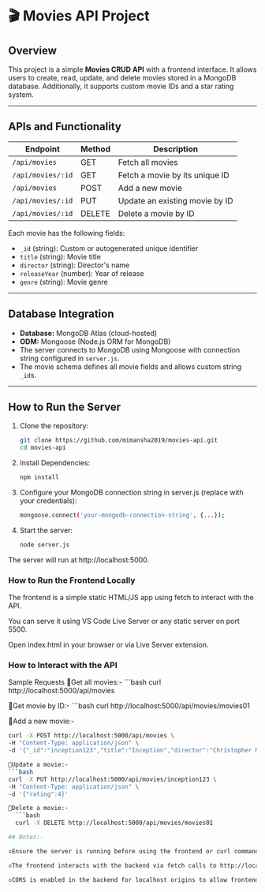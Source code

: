 # 🎬 Movies API Project

## Overview

This project is a simple **Movies CRUD API** with a frontend interface. It allows users to create, read, update, and delete movies stored in a MongoDB database. Additionally, it supports custom movie IDs and a star rating system.

---

## APIs and Functionality

| Endpoint               | Method | Description                              |
|------------------------|--------|------------------------------------------|
| `/api/movies`          | GET    | Fetch all movies                         |
| `/api/movies/:id`      | GET    | Fetch a movie by its unique ID           |
| `/api/movies`          | POST   | Add a new movie                          |
| `/api/movies/:id`      | PUT    | Update an existing movie by ID           |
| `/api/movies/:id`      | DELETE | Delete a movie by ID                     |

Each movie has the following fields:

- `_id` (string): Custom or autogenerated unique identifier  
- `title` (string): Movie title  
- `director` (string): Director's name  
- `releaseYear` (number): Year of release  
- `genre` (string): Movie genre  

---

## Database Integration

- **Database:** MongoDB Atlas (cloud-hosted)  
- **ODM:** Mongoose (Node.js ORM for MongoDB)  
- The server connects to MongoDB using Mongoose with connection string configured in `server.js`.  
- The movie schema defines all movie fields and allows custom string `_id`s.

---

## How to Run the Server

1. Clone the repository:
   ```bash
   git clone https://github.com/mimansha2019/movies-api.git
   cd movies-api

2. Install Dependencies:
   ```bash
   npm install

3. Configure your MongoDB connection string in server.js (replace with your credentials):
   ```bash
   mongoose.connect('your-mongodb-connection-string', {...});

4. Start the server:
   ```bash
   node server.js

The server will run at http://localhost:5000.

### How to Run the Frontend Locally

The frontend is a simple static HTML/JS app using fetch to interact with the API.

You can serve it using VS Code Live Server or any static server on port 5500.

Open index.html in your browser or via Live Server extension.

### How to Interact with the API

Sample Requests
  🔹Get all movies:- 
    ```bash
    curl http://localhost:5000/api/movies

  🔹Get movie by ID:- 
    ```bash
    curl http://localhost:5000/api/movies/movies01

  🔹Add a new movie:- 
  ```bash
  curl -X POST http://localhost:5000/api/movies \
  -H "Content-Type: application/json" \
  -d '{"_id":"inception123","title":"Inception","director":"Christopher Nolan","releaseYear":2010,"genre":"Sci-Fi","rating":5}'

  🔹Update a movie:- 
  ```bash
  curl -X PUT http://localhost:5000/api/movies/inception123 \
  -H "Content-Type: application/json" \
  -d '{"rating":4}'

  🔹Delete a movie:- 
    ```bash
    curl -X DELETE http://localhost:5000/api/movies/movies01

## Notes:-

▫️Ensure the server is running before using the frontend or curl commands.

▫️The frontend interacts with the backend via fetch calls to http://localhost:5000/api/movies.

▫️CORS is enabled in the backend for localhost origins to allow frontend interaction.
